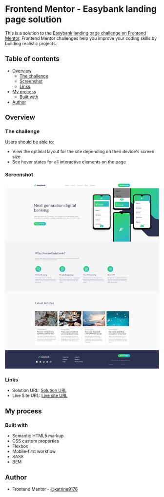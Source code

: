 # Frontend Mentor - Easybank landing page solution

This is a solution to the [Easybank landing page challenge on Frontend Mentor](https://www.frontendmentor.io/challenges/easybank-landing-page-WaUhkoDN). Frontend Mentor challenges help you improve your coding skills by building realistic projects. 

## Table of contents

- [Overview](#overview)
  - [The challenge](#the-challenge)
  - [Screenshot](#screenshot)
  - [Links](#links)
- [My process](#my-process)
  - [Built with](#built-with)
- [Author](#author)

## Overview

### The challenge

Users should be able to:

- View the optimal layout for the site depending on their device's screen size
- See hover states for all interactive elements on the page

### Screenshot

![Desktop view of the sokution](./screenshots/Screenshot%202023-01-15%20at%2021-47-22%20Frontend%20Mentor%20Easybank%20landing%20page.png)

### Links

- Solution URL: [Solution URL](https://github.com/katrine9176/easybank-landing-page-Frontendmentor)
- Live Site URL: [Live site URL](https://katrine9176.github.io/easybank-landing-page-Frontendmentor/)

## My process

### Built with

- Semantic HTML5 markup
- CSS custom properties
- Flexbox
- Mobile-first workflow
- SASS
- BEM

## Author

- Frontend Mentor - [@katrine9176](https://www.frontendmentor.io/profile/katrine9176)

